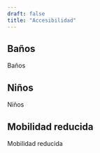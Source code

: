 ```yaml
---
draft: false
title: "Accesibilidad"
---
```


## Baños

Baños

## Niños

Niños

## Mobilidad reducida

Mobilidad reducida
